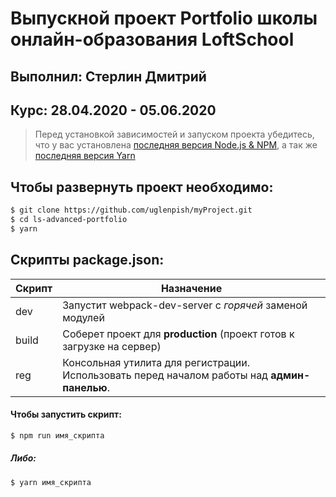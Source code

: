 # Выпускной проект Portfolio школы онлайн-образования LoftSchool
##  Выполнил: Стерлин Дмитрий
##  Курс: 28.04.2020 - 05.06.2020

> Перед установкой зависимостей и запуском проекта убедитесь, что у вас установлена [последняя версия Node.js & NPM](https://nodejs.org/en/download/current/), а так же 
[последняя версия Yarn](https://yarnpkg.com/ru/docs/install)

##  Чтобы развернуть проект необходимо:
```sh
$ git clone https://github.com/uglenpish/myProject.git
$ cd ls-advanced-portfolio
$ yarn
```

## Скрипты package.json:

| Скрипт | Назначение |
| ------ | ------ |
| dev | Запустит webpack-dev-server с _горячей_ заменой модулей |
| build | Соберет проект для **production** (проект готов к загрузке на сервер) |
| reg | Консольная утилита для регистрации. Использовать перед началом работы над **админ-панелью**. |

#### Чтобы запустить скрипт:
```sh
$ npm run имя_скрипта
```

##### Либо:
```sh
$ yarn имя_скрипта
```
